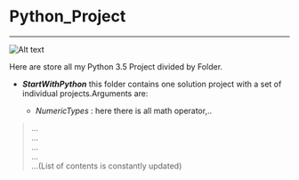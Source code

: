 # Python_Project
___
![Alt text](http://jksofttechsolutions.com/blog/wp-content/uploads/2016/02/python-2.png "Python Logo")

Here are store all my Python 3.5 Project divided by Folder.
* _**StartWithPython**_
  this folder contains one solution project with a set of individual projects.Arguments are:
  
  + _NumericTypes_ : here there is all math operator,..

> ...  
> ...  
> ...  
> ...  
> ...(List of contents is constantly updated)


